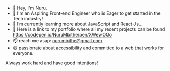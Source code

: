 - 👋 Hey, I'm Nuru.
- 👀 I'm an Aspiring Front-end Engineer who is Eager to get started in the Tech industry!
- 🌱 I’m currently learning more about JavaScript and React Js...
- 💞️ Here is a link to my portfolio where all my recent projects can be found https://codepen.io/NuruMbithe/pen/XWewOQo 
- 📫 reach me asap: nurumbithe@gmail.com
- 😄 passionate about accessibility and committed to a web that works for everyone.


Always work hard and have good intentions!
